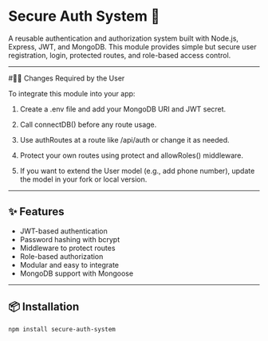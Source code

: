 # Secure Auth System 🔐

A reusable authentication and authorization system built with Node.js, Express, JWT, and MongoDB. This module provides simple but secure user registration, login, protected routes, and role-based access control.

---

#🧑‍💻 Changes Required by the User

To integrate this module into your app:

1. Create a .env file and add your MongoDB URI and JWT secret.

2. Call connectDB() before any route usage.

3. Use authRoutes at a route like /api/auth or change it as needed.

4. Protect your own routes using protect and allowRoles() middleware.

4. If you want to extend the User model (e.g., add phone number), update the model in your fork or local version.


---

## ✨ Features

- JWT-based authentication
- Password hashing with bcrypt
- Middleware to protect routes
- Role-based authorization
- Modular and easy to integrate
- MongoDB support with Mongoose

---

## 📦 Installation

```bash
npm install secure-auth-system
